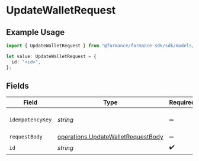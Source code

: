 # UpdateWalletRequest

## Example Usage

```typescript
import { UpdateWalletRequest } from "@formance/formance-sdk/sdk/models/operations";

let value: UpdateWalletRequest = {
  id: "<id>",
};
```

## Fields

| Field                                                                                           | Type                                                                                            | Required                                                                                        | Description                                                                                     |
| ----------------------------------------------------------------------------------------------- | ----------------------------------------------------------------------------------------------- | ----------------------------------------------------------------------------------------------- | ----------------------------------------------------------------------------------------------- |
| `idempotencyKey`                                                                                | *string*                                                                                        | :heavy_minus_sign:                                                                              | Use an idempotency key                                                                          |
| `requestBody`                                                                                   | [operations.UpdateWalletRequestBody](../../../sdk/models/operations/updatewalletrequestbody.md) | :heavy_minus_sign:                                                                              | N/A                                                                                             |
| `id`                                                                                            | *string*                                                                                        | :heavy_check_mark:                                                                              | N/A                                                                                             |